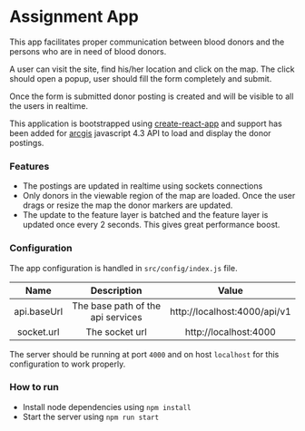 # Assignment App

This app facilitates proper communication between blood donors and the persons who are in need of blood donors.

A user can visit the site, find his/her location and click on the map. The click should open a popup, user should fill the form completely and submit.

Once the form is submitted donor posting is created and will be visible to all the users in realtime.

This application is bootstrapped using [create-react-app](https://github.com/facebookincubator/create-react-app) and support has been added for [arcgis](https://arcgis.com) javascript 4.3 API to load and display the donor postings.

### Features

- The postings are updated in realtime using sockets connections
- Only donors in the viewable region of the map are loaded. Once the user drags or resize the map the donor markers are updated.
- The update to the feature layer is batched and the feature layer is updated once every 2 seconds. This gives great performance boost.


### Configuration

The app configuration is handled in `src/config/index.js` file.

|  Name   |   Description |  Value  |
|:-:  |:-:  |:-:  |
|  api.baseUrl  | The base path of the api services   | http://localhost:4000/api/v1    |
| socket.url    | The socket url    | http://localhost:4000   |

The server should be running at port `4000` and on host `localhost` for this configuration to work properly.

### How to run

- Install node dependencies using `npm install`
- Start the server using `npm run start`